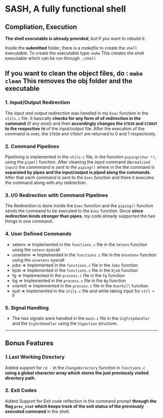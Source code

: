 # SASH, A fully functional shell

## Compliation, Execution

**The shell executable is already provided**, but if you want to rebuild it:

Inside the **submitted** folder, there is a *makefile* to create the `shell` executable. To create the executable type:
                    `make`
This creates the shell executable which can be run through `./shell`

If you want to clean the object files, do :
                    `make clean`
This removes the obj folder and the executable
---


### 1. Input/Output Redirection
The *input and output redirection* was handled in my `Exec` function in the `utils.c` file. It basically **checks for any form of of redirection in the command** (if any exist) and then **accordingly changes the `STDIN` and `STDOUT` to the respective `fd`** of the input/output file. After the execution of the command is over, the `STDIN` and `STDOUT`  are returned to 0 and 1 respectively.

### 2. Command Pipelines
Pipelining is implemented in the `utils.c` file, in the function `piping(char *)`, using the `pipe()` function. After cleaning the input command (`Normalized Input`) the *commmand is sent to the `piping()`* where in the the command is **separated by pipes and the input/output is piped along the commands**. After that *each command is sent to the `Exec` function* and there it executes the command along with any redirection.

### 3. I/O Redirection with Command Pipelines
The Redirection is done inside the `Exec` function and the `piping()` function sends the command to be executed to the `Exec` function. Since **since redirection binds stronger than pipes**, my code already supported the two things in one command.

### 4. User Defined Commands
- setenv => Implemented in the `functions.c` file in the `Setenv` function using the `setenv` syscall
- unsetenv => Implemented in the `functions.c` file in the `Unsetenv` function using the `unsetenv` syscall
- jobs => Implemented in the `functions.c` file in the `Jobs` function
- kjob => Implemented in the `functions.c` file in the `Kjob` function
- fg => Implemented in the `process.c` file in the `Fg` function
- bg => Implemented in the `process.c` file in the `Bg` function
- overkill => Implemented in the `process.c` file in the `Overkill` function
- quit => Implemented in the `utils.c` file and while taking input for `ctrl + D`
  
### 5. Signal Handling
- The two signals were handled in the `main.c` file in the `SigTstpHandler` and the `SigIntHandler` using the `Sigaction` structure.
---

## Bonus Features

### 1.Last Working Directory
Added support for `cd -` in the `ChangeDirectory` function in `functions.c` **using a global character array which stores the just previously visited directory path**.

### 2. Exit Codes
Added Support for Exit code reflection in the command prompt **through the flag `prev_stat` which keeps track of the exit status of the previously executed command** in the shell.
